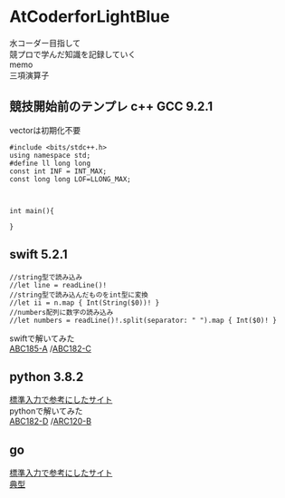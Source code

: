 # AtCoderforLightBlue
水コーダー目指して  
競プロで学んだ知識を記録していく  
memo  
三項演算子
## 競技開始前のテンプレ  c++ GCC 9.2.1
vectorは初期化不要
```
#include <bits/stdc++.h>
using namespace std;
#define ll long long
const int INF = INT_MAX;
const long long LOF=LLONG_MAX;



int main(){
    
}
```
## swift 5.2.1
    //string型で読み込み
    //let line = readLine()!
    //string型で読み込んだものをint型に変換
    //let ii = n.map { Int(String($0))! }
    //numbers配列に数字の読み込み
    //let numbers = readLine()!.split(separator: " ").map { Int($0)! }
swiftで解いてみた  
[ABC185-A](https://atcoder.jp/contests/abc185/submissions/22780120)
/[ABC182-C](https://atcoder.jp/contests/abc182/submissions/22781335)

## python 3.8.2  
[標準入力で参考にしたサイト](https://qiita.com/jamjamjam/items/e066b8c7bc85487c0785)  
pythonで解いてみた  
[ABC182-D](https://atcoder.jp/contests/abc182/submissions/22783285)  /[ARC120-B](https://atcoder.jp/contests/arc120/submissions/22921382)  
## go
[標準入力で参考にしたサイト](https://qiita.com/syumai/items/d4d436eacc58ffbd8200)  
[典型](https://atcoder.jp/contests/typical90/submissions/23940277)

